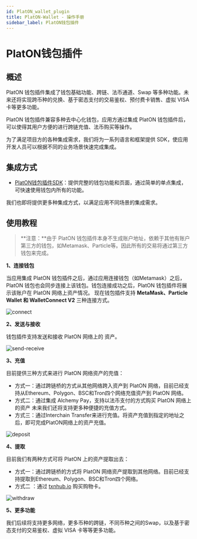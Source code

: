 ```yaml
---
id: PlatON_wallet_plugin
title: PlatON-Wallet - 操作手册
sidebar_label: PlatON钱包插件
---
```


# PlatON钱包插件

## 概述

PlatON 钱包插件集成了钱包基础功能、跨链、法币通道、Swap 等多种功能。未来还将实现跨币种的兑换、基于密态支付的交易鉴权、预付费卡销售、虚拟 VISA 卡等更多功能。

PlatON 钱包插件兼容多种去中心化钱包，应用方通过集成 PlatON 钱包插件后，可以使得其用户方便的进行跨链充值、法币购买等操作。

为了满足项目方的各种集成需求，我们将为一系列语言和框架提供 SDK，使应用开发人员可以根据不同的业务场景快速完成集成。

## 集成方式

  - [PlatON钱包插件SDK](/docs/zh-CN/PlatON_Wallet_Plugin_Sdk)：提供完整的钱包功能和页面，通过简单的单点集成，可快速使用钱包内所有的功能。

   我们也即将提供更多种集成方式，以满足应用不同场景的集成需求。

## 使用教程 
> **注意：**由于 PlatON 钱包插件本身不生成账户地址，依赖于其他有账户第三方的钱包，如Metamask、Particle等。因此所有的交易将通过第三方钱包来完成。

**1、连接钱包**

当应用集成 PlatON 钱包插件之后，通过应用连接钱包（如Metamask）之后，PlatON 钱包也会同步连接上该钱包。钱包连接成功之后，PlatON 钱包插件将展示该账户在 PlatON 网络上资产情况。
现在钱包插件支持 **MetaMask、Particle Wallet 和 WalletConnect V2** 三种连接方式。

<img src="/docs/img/zh-CN/PlatON-Wallet-imgs/connect.jpg" alt="connect"/>

**2、发送与接收**

 钱包插件支持发送和接收 PlatON 网络上的 资产。

<img src="/docs/img/zh-CN/PlatON-Wallet-imgs/send-receive.jpg" alt="send-receive"/>

**3、充值**

  目前提供三种方式来进行 PlatON 网络资产的充值：

- 方式一：通过跨链桥的方式从其他网络跨入资产到 PlatON 网络，目前已经支持从Ethereum、Polygon、BSC和Tron四个网络充值资产到 PlatON 网络。
- 方式二：通过集成 Alchemy Pay，支持以法币支付的方式购买 PlatON 网络上的资产
  未来我们还将支持更多种便捷的充值方式。
- 方式三：通过Interchain Transfer来进行充值。将资产充值到指定的地址之后，即可完成PlatON网络上的资产充值。

<img src="/docs/img/zh-CN/PlatON-Wallet-imgs/deposit.jpg" alt="deposit"/>

**4、提取**

  目前我们有两种方式可将 PlatON 上的资产提取出去：

- 方式一：通过跨链桥的方式将 PlatON 网络资产提取到其他网络。目前已经支持提取到Ethereum、Polygon、BSC和Tron四个网络。
- 方式二 ：通过 [txnhub.io](https://txnhub.io) 购买购物卡。
  
<img src="/docs/img/zh-CN/PlatON-Wallet-imgs/withdraw.jpg" alt="withdraw"/>

**5、更多功能**

我们后续将支持更多网络，更多币种的跨链，不同币种之间的Swap，以及基于密态支付的交易鉴权、虚拟 VISA 卡等等更多功能。
